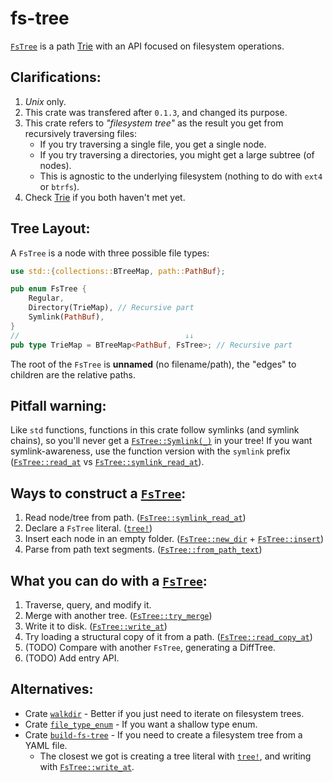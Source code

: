 # fs-tree

[`FsTree`] is a path [Trie] with an API focused on filesystem operations.

## Clarifications:

1. _Unix_ only.
2. This crate was transfered after `0.1.3`, and changed its purpose.
3. This crate refers to _"filesystem tree"_ as the result you get from recursively traversing files:
    - If you try traversing a single file, you get a single node.
    - If you try traversing a directories, you might get a large subtree (of nodes).
    - This is agnostic to the underlying filesystem (nothing to do with `ext4` or `btrfs`).
4. Check [Trie] if you both haven't met yet.

## Tree Layout:

A `FsTree` is a node with three possible file types:

```rust
use std::{collections::BTreeMap, path::PathBuf};

pub enum FsTree {
    Regular,
    Directory(TrieMap), // Recursive part
    Symlink(PathBuf),
}
//                                     ↓↓
pub type TrieMap = BTreeMap<PathBuf, FsTree>; // Recursive part
```

The root of the `FsTree` is **unnamed** (no filename/path), the "edges" to children are the
relative paths.

## Pitfall warning:

Like `std` functions, functions in this crate follow symlinks (and symlink chains), so you'll
never get a [`FsTree::Symlink(_)`] in your tree! If you want symlink-awareness, use the function
version with the `symlink` prefix ([`FsTree::read_at`] vs [`FsTree::symlink_read_at`]).

## Ways to construct a [`FsTree`]:

1. Read node/tree from path. ([`FsTree::symlink_read_at`])
2. Declare a `FsTree` literal. ([`tree!`])
3. Insert each node in an empty folder. ([`FsTree::new_dir`] + [`FsTree::insert`])
4. Parse from path text segments. ([`FsTree::from_path_text`])

## What you can do with a [`FsTree`]:

1. Traverse, query, and modify it.
2. Merge with another tree. ([`FsTree::try_merge`])
3. Write it to disk. ([`FsTree::write_at`])
4. Try loading a structural copy of it from a path. ([`FsTree::read_copy_at`])
5. (TODO) Compare with another `FsTree`, generating a DiffTree.
6. (TODO) Add entry API.

## Alternatives:
- Crate [`walkdir`](https://docs.rs/walkdir) - Better if you just need to iterate on filesystem trees.
- Crate [`file_type_enum`](https://docs.rs/file_type_enum) - If you want a shallow type enum.
- Crate [`build-fs-tree`](https://crates.io/crates/build-fs-tree) - If you need to create a
filesystem tree from a YAML file.
    - The closest we got is creating a tree literal with [`tree!`](crate::tree), and writing
with [`FsTree::write_at`].

[Trie]: https://en.wikipedia.org/wiki/Trie
[`FsTree::from_path_text`]: https://docs.rs/fs-tree/latest/fs_tree/enum.FsTree.html#method.from_path_text
[`FsTree::insert`]: https://docs.rs/fs-tree/latest/fs_tree/enum.FsTree.html#method.insert
[`FsTree::new_dir`]: https://docs.rs/fs-tree/latest/fs_tree/enum.FsTree.html#method.new_dir
[`FsTree::read_at`]: https://docs.rs/fs-tree/latest/fs_tree/enum.FsTree.html#method.read_at
[`FsTree::read_copy_at`]: https://docs.rs/fs-tree/latest/fs_tree/enum.FsTree.html#method.read_copy_at
[`FsTree::symlink_read_at`]: https://docs.rs/fs-tree/latest/fs_tree/enum.FsTree.html#method.symlink_read_at
[`FsTree::try_merge`]: https://docs.rs/fs-tree/latest/fs_tree/enum.FsTree.html#method.try_merge
[`FsTree::write_at`]: https://docs.rs/fs-tree/latest/fs_tree/enum.FsTree.html#method.write_at
[`FsTree`]: https://docs.rs/fs-tree/latest/fs_tree/enum.FsTree.html
[`tree!`]: https://docs.rs/fs-tree/latest/fs_tree/macro.tree.html
[`FsTree::Symlink(_)`]: https://docs.rs/fs-tree/latest/fs_tree/enum.FsTree.html#variant.Symlink
